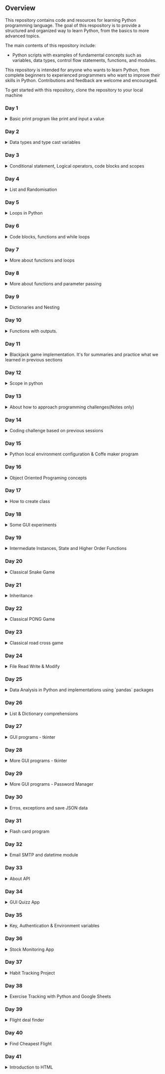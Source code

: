 ## Overview

This repository contains code and resources for learning Python programming language. The goal of this respository is to provide a structured and organized way to learn Python, from the basics to more advanced topics.

The main contents of this repository include:

- Python scripts with examples of fundamental concepts such as variables, data types, control flow statements, functions, and modules.

This repository is intended for anyone who wants to learn Python, from complete beginners to experienced programmers who want to improve their skills in Python. Contributions and feedback are welcome and encouraged.

To get started with this repository, clone the repository to your local machine
### Day 1
<details>
<summary>Basic print program like print and input a value</summary>
 <a name="anchor"><a href="https://github.com/albin-joseph/python/tree/main/001-day">001-day</a>
</details>

### Day 2
<details>
<summary>Data types and type cast variables</summary>
 <a name="anchor"><a href="https://github.com/albin-joseph/python/tree/main/002-day">002-day</a>
</details>

### Day 3
<details>
<summary>Conditional statement, Logical operators, code blocks and scopes</summary>
 <a name="anchor"><a href="https://github.com/albin-joseph/python/tree/main/003-day">003-day</a>
</details>

### Day 4
<details>
<summary>List and Randomisation</summary>
 <a name="anchor"><a href="https://github.com/albin-joseph/python/tree/main/004-day">004-day</a>
</details>

### Day 5
<details>
<summary>Loops in Python</summary>
 <a name="anchor"><a href="https://github.com/albin-joseph/python/tree/main/005-day">005-day</a>
</details>

### Day 6
<details>
<summary>Code blocks, functions and while loops</summary>
 <a name="anchor"><a href="https://github.com/albin-joseph/python/tree/main/006-day">006-day</a>
</details>

### Day 7
<details>
<summary>More about functions and loops</summary>
 <a name="anchor"><a href="https://github.com/albin-joseph/python/tree/main/007-day">007-day</a>
</details>

### Day 8
<details>
<summary>More about functions and parameter passing</summary>
 <a name="anchor"><a href="https://github.com/albin-joseph/python/tree/main/008-day">008-day</a>
</details>

### Day 9
<details>
<summary>Dictionaries and Nesting</summary>
 <a name="anchor"><a href="https://github.com/albin-joseph/python/tree/main/009-day">009-day</a>
</details>

### Day 10
<details>
<summary>Functions with outputs.</summary>
 <a name="anchor"><a href="https://github.com/albin-joseph/python/tree/main/010-day">010-day</a>
</details>

### Day 11
<details>
<summary>Blackjack game implementation. It's for summaries and practice what we learned in previous sections</summary>
 <a name="anchor"><a href="https://github.com/albin-joseph/python/tree/main/011-day">011-day</a>
</details>

### Day 12
<details>
<summary>Scope in python</summary>
 <a name="anchor"><a href="https://github.com/albin-joseph/python/tree/main/012-day">012-day</a>
</details>

### Day 13
<details>
<summary>About how to approach programming challenges(Notes only)</summary>
 <a name="anchor"><a href="https://github.com/albin-joseph/python/tree/main/013-day">013-day</a>
</details>

### Day 14
<details>
<summary>Coding challenge based on previous sessions</summary>
 <a name="anchor"><a href="https://github.com/albin-joseph/python/tree/main/014-day">014-day</a>
</details>

### Day 15
<details>
<summary>Python local environment configuration & Coffe maker program</summary>
 <a name="anchor"><a href="https://github.com/albin-joseph/python/tree/main/015-day">015-day</a>
</details>

### Day 16
<details>
<summary>Object Oriented Programing concepts</summary>
 <a name="anchor"><a href="https://github.com/albin-joseph/python/tree/main/016-day">016-day</a>
</details>

### Day 17
<details>
<summary>How to create class</summary>
 <a name="anchor"><a href="https://github.com/albin-joseph/python/tree/main/017-day">017-day</a>
</details>

### Day 18
<details>
<summary>Some GUI experiments</summary>
 <a name="anchor"><a href="https://github.com/albin-joseph/python/tree/main/018-day">018-day</a>
</details>

### Day 19
<details>
<summary>Intermediate Instances, State and Higher Order Functions</summary>
 <a name="anchor"><a href="https://github.com/albin-joseph/python/tree/main/019-day">019-day</a>
</details>

### Day 20
<details>
<summary>Classical Snake Game</summary>
 <a name="anchor"><a href="https://github.com/albin-joseph/python/tree/main/020-day">020-day</a>

  #### Game Video
  https://github.com/albin-joseph/python/assets/4199704/9d19fe88-36e5-483a-b8fe-f7a5d80cf78a
</details>

### Day 21
<details>
<summary>Inheritance</summary>
 <a name="anchor"><a href="https://github.com/albin-joseph/python/tree/main/021-day">021-day</a>
</details>

### Day 22
<details>
<summary>Classical PONG Game</summary>
 <a name="anchor"><a href="https://github.com/albin-joseph/python/tree/main/022-day">022-day</a>
</details>

### Day 23
<details>
<summary>Classical road cross game</summary>
 <a name="anchor"><a href="https://github.com/albin-joseph/python/tree/main/023-day">023-day</a>
</details>

### Day 24

<details>
<summary>File Read Write & Modify</summary>

- [Code Link](https://github.com/albin-joseph/python/tree/main/024-day)

In this section, we focus on file operations:

- How to open a file
- How to read, write, and modify a file
- Understanding the difference between an absolute path and a relative path

</details>


### Day 25
<details>
<summary>Data Analysis in Python and implementations using `pandas` packages</summary>

 - [Code Link](https://github.com/albin-joseph/python/tree/main/025-day)

 In this section, we focus on the basics of data analysis and related frameworks or packages available in python:

 - CSV file operations
 - Pandas library

</details>

### Day 26
<details>
<summary>List & Dictionary comprehensions</summary>

 - [Code Link](https://github.com/albin-joseph/python/tree/main/026-day)

</details>

### Day 27
<details>
<summary>GUI programs - tkinter</summary>

 - [Code Link](https://github.com/albin-joseph/python/tree/main/027-day)

</details>

### Day 28
<details>
<summary>More GUI programs - tkinter</summary>

 - [Code Link](https://github.com/albin-joseph/python/tree/main/028-day)

</details>

### Day 29
<details>
<summary>More GUI programs - Password Manager</summary>

 - [Code Link](https://github.com/albin-joseph/python/tree/main/029-day)

</details>

### Day 30
<details>
<summary>Erros, exceptions and save JSON data</summary>

 - [Code Link](https://github.com/albin-joseph/python/tree/main/030-day)

</details>

### Day 31
<details>
<summary>Flash card program</summary>

 - [Code Link](https://github.com/albin-joseph/python/tree/main/031-day)

</details>

### Day 32
<details>
<summary>Email SMTP and datetime module</summary>

 - [Code Link](https://github.com/albin-joseph/python/tree/main/032-day)

</details>


### Day 33
<details>
<summary>About API</summary>

 - [Code Link](https://github.com/albin-joseph/python/tree/main/033-day)

</details>

### Day 34
<details>
<summary>GUI Quizz App</summary>

 - [Code Link](https://github.com/albin-joseph/python/tree/main/034-day)

</details>

### Day 35
<details>
<summary>Key, Authentication & Environment variables</summary>

 - [Code Link](https://github.com/albin-joseph/python/tree/main/035-day)

</details>

### Day 36
<details>
<summary>Stock Monitoring App</summary>

 - [Code Link](https://github.com/albin-joseph/python/tree/main/036-day)

</details>

### Day 37
<details>
<summary>Habit Tracking Project</summary>

 - [Code Link](https://github.com/albin-joseph/python/tree/main/037-day)

 In this session we leran more about the method POST, PUT & DELETE

</details>

### Day 38
<details>
<summary>Exercise Tracking with Python and Google Sheets</summary>

 - [Code Link](https://github.com/albin-joseph/python/tree/main/038-day)

</details>


### Day 39
<details>
<summary>Flight deal finder</summary>

 - [Code Link](https://github.com/albin-joseph/python/tree/main/039-day)

</details>

### Day 40
<details>
<summary>Find Cheapest Flight</summary>

 - [Code Link](https://github.com/albin-joseph/python/tree/main/040-day)

</details>

### Day 41
<details>
<summary>Introduction to HTML</summary>

 - [Code Link](https://github.com/albin-joseph/python/tree/main/041-day)

</details>

